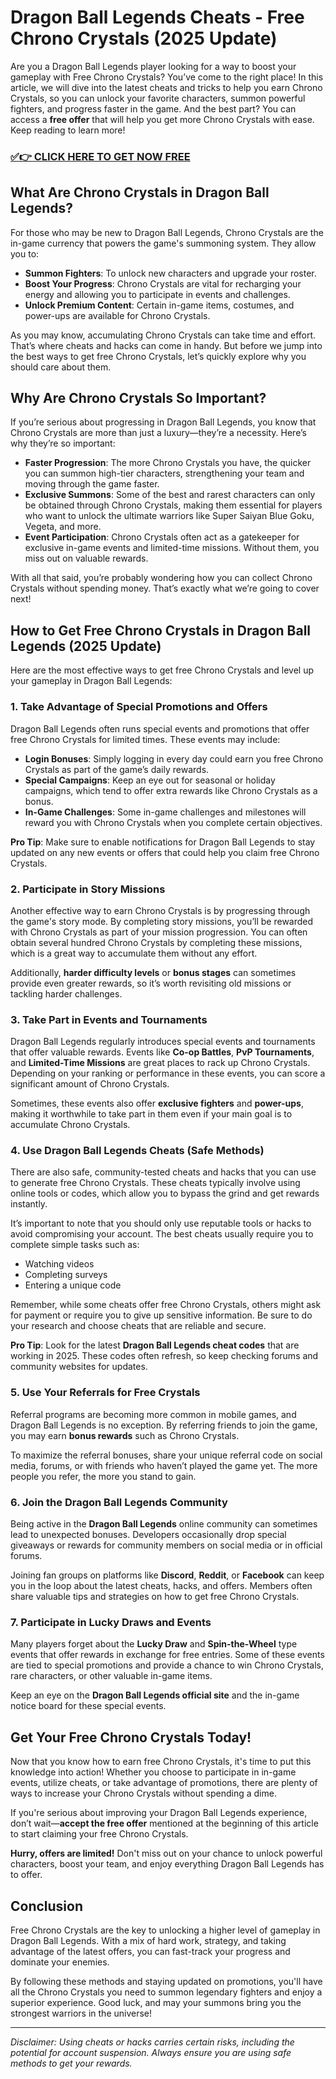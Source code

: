 # Dragon Ball Legends Cheats - Free Chrono Crystals (2025 Update)

Are you a Dragon Ball Legends player looking for a way to boost your gameplay with Free Chrono Crystals? You’ve come to the right place! In this article, we will dive into the latest cheats and tricks to help you earn Chrono Crystals, so you can unlock your favorite characters, summon powerful fighters, and progress faster in the game. And the best part? You can access a **free offer** that will help you get more Chrono Crystals with ease. Keep reading to learn more!

### [✅👉 CLICK HERE TO GET NOW FREE](https://freerewards.xyz/dragonball/legends/)

## What Are Chrono Crystals in Dragon Ball Legends?

For those who may be new to Dragon Ball Legends, Chrono Crystals are the in-game currency that powers the game's summoning system. They allow you to:

- **Summon Fighters**: To unlock new characters and upgrade your roster.
- **Boost Your Progress**: Chrono Crystals are vital for recharging your energy and allowing you to participate in events and challenges.
- **Unlock Premium Content**: Certain in-game items, costumes, and power-ups are available for Chrono Crystals.

As you may know, accumulating Chrono Crystals can take time and effort. That’s where cheats and hacks can come in handy. But before we jump into the best ways to get free Chrono Crystals, let’s quickly explore why you should care about them.

## Why Are Chrono Crystals So Important?

If you’re serious about progressing in Dragon Ball Legends, you know that Chrono Crystals are more than just a luxury—they’re a necessity. Here’s why they’re so important:

- **Faster Progression**: The more Chrono Crystals you have, the quicker you can summon high-tier characters, strengthening your team and moving through the game faster.
- **Exclusive Summons**: Some of the best and rarest characters can only be obtained through Chrono Crystals, making them essential for players who want to unlock the ultimate warriors like Super Saiyan Blue Goku, Vegeta, and more.
- **Event Participation**: Chrono Crystals often act as a gatekeeper for exclusive in-game events and limited-time missions. Without them, you miss out on valuable rewards.
  
With all that said, you’re probably wondering how you can collect Chrono Crystals without spending money. That’s exactly what we’re going to cover next!

## How to Get Free Chrono Crystals in Dragon Ball Legends (2025 Update)

Here are the most effective ways to get free Chrono Crystals and level up your gameplay in Dragon Ball Legends:

### 1. **Take Advantage of Special Promotions and Offers**

Dragon Ball Legends often runs special events and promotions that offer free Chrono Crystals for limited times. These events may include:

- **Login Bonuses**: Simply logging in every day could earn you free Chrono Crystals as part of the game’s daily rewards.
- **Special Campaigns**: Keep an eye out for seasonal or holiday campaigns, which tend to offer extra rewards like Chrono Crystals as a bonus.
- **In-Game Challenges**: Some in-game challenges and milestones will reward you with Chrono Crystals when you complete certain objectives.

**Pro Tip**: Make sure to enable notifications for Dragon Ball Legends to stay updated on any new events or offers that could help you claim free Chrono Crystals.

### 2. **Participate in Story Missions**

Another effective way to earn Chrono Crystals is by progressing through the game's story mode. By completing story missions, you’ll be rewarded with Chrono Crystals as part of your mission progression. You can often obtain several hundred Chrono Crystals by completing these missions, which is a great way to accumulate them without any effort.

Additionally, **harder difficulty levels** or **bonus stages** can sometimes provide even greater rewards, so it’s worth revisiting old missions or tackling harder challenges.

### 3. **Take Part in Events and Tournaments**

Dragon Ball Legends regularly introduces special events and tournaments that offer valuable rewards. Events like **Co-op Battles**, **PvP Tournaments**, and **Limited-Time Missions** are great places to rack up Chrono Crystals. Depending on your ranking or performance in these events, you can score a significant amount of Chrono Crystals.

Sometimes, these events also offer **exclusive fighters** and **power-ups**, making it worthwhile to take part in them even if your main goal is to accumulate Chrono Crystals.

### 4. **Use Dragon Ball Legends Cheats (Safe Methods)**

There are also safe, community-tested cheats and hacks that you can use to generate free Chrono Crystals. These cheats typically involve using online tools or codes, which allow you to bypass the grind and get rewards instantly.

It’s important to note that you should only use reputable tools or hacks to avoid compromising your account. The best cheats usually require you to complete simple tasks such as:

- Watching videos
- Completing surveys
- Entering a unique code

Remember, while some cheats offer free Chrono Crystals, others might ask for payment or require you to give up sensitive information. Be sure to do your research and choose cheats that are reliable and secure.

**Pro Tip**: Look for the latest **Dragon Ball Legends cheat codes** that are working in 2025. These codes often refresh, so keep checking forums and community websites for updates.

### 5. **Use Your Referrals for Free Crystals**

Referral programs are becoming more common in mobile games, and Dragon Ball Legends is no exception. By referring friends to join the game, you may earn **bonus rewards** such as Chrono Crystals.

To maximize the referral bonuses, share your unique referral code on social media, forums, or with friends who haven’t played the game yet. The more people you refer, the more you stand to gain.

### 6. **Join the Dragon Ball Legends Community**

Being active in the **Dragon Ball Legends** online community can sometimes lead to unexpected bonuses. Developers occasionally drop special giveaways or rewards for community members on social media or in official forums.

Joining fan groups on platforms like **Discord**, **Reddit**, or **Facebook** can keep you in the loop about the latest cheats, hacks, and offers. Members often share valuable tips and strategies on how to get free Chrono Crystals.

### 7. **Participate in Lucky Draws and Events**

Many players forget about the **Lucky Draw** and **Spin-the-Wheel** type events that offer rewards in exchange for free entries. Some of these events are tied to special promotions and provide a chance to win Chrono Crystals, rare characters, or other valuable in-game items. 

Keep an eye on the **Dragon Ball Legends official site** and the in-game notice board for these special events.

## Get Your Free Chrono Crystals Today!

Now that you know how to earn free Chrono Crystals, it's time to put this knowledge into action! Whether you choose to participate in in-game events, utilize cheats, or take advantage of promotions, there are plenty of ways to increase your Chrono Crystals without spending a dime.

If you're serious about improving your Dragon Ball Legends experience, don’t wait—**accept the free offer** mentioned at the beginning of this article to start claiming your free Chrono Crystals. 

**Hurry, offers are limited!** Don't miss out on your chance to unlock powerful characters, boost your team, and enjoy everything Dragon Ball Legends has to offer.

## Conclusion

Free Chrono Crystals are the key to unlocking a higher level of gameplay in Dragon Ball Legends. With a mix of hard work, strategy, and taking advantage of the latest offers, you can fast-track your progress and dominate your enemies.

By following these methods and staying updated on promotions, you'll have all the Chrono Crystals you need to summon legendary fighters and enjoy a superior experience. Good luck, and may your summons bring you the strongest warriors in the universe!

---

*Disclaimer: Using cheats or hacks carries certain risks, including the potential for account suspension. Always ensure you are using safe methods to get your rewards.*
